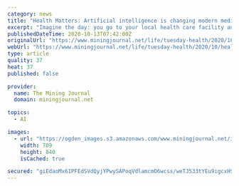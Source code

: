 ```yaml
---
category: news
title: "Health Matters: Artificial intelligence is changing modern medicine"
excerpt: "Imagine the day: you go to your local health care facility and wait for your turn. Eventually the nurse brings you back to the testing room where you enter a small plexiglass chamber, similar to the airport security scanners."
publishedDateTime: 2020-10-13T07:42:00Z
originalUrl: "https://www.miningjournal.net/life/tuesday-health/2020/10/health-matters-artificial-intelligence-is-changing-modern-medicine/"
webUrl: "https://www.miningjournal.net/life/tuesday-health/2020/10/health-matters-artificial-intelligence-is-changing-modern-medicine/"
type: article
quality: 37
heat: 37
published: false

provider:
  name: The Mining Journal
  domain: miningjournal.net

topics:
  - AI

images:
  - url: "https://ogden_images.s3.amazonaws.com/www.miningjournal.net/images/2020/06/02094419/McLean-ConWay-NEW-709x840.jpg"
    width: 709
    height: 840
    isCached: true

secured: "giEdaoMx61PFEdSVdQyjYPwySAPoqVdlamcmO6wcss/weTJ533tYEu9igcxHS31C41ziWOvpE7qvzvds8G8ev443TNWNuvx6uxPfO4JhJ+IRFW6tK5YFiLbKQYSOOWORfHnmW4lV/yvf43uALNQ4x/zyPWAYS9bRfU4lyDrhkLG1VZOioRD2a6WX8Fcd30RVhuE2yeJYmT2FjCEBEu1UyHov7jHppW9wF3vy/L8tfGiMyXIZJrCB3aRrBa2kRNUgKYvpf4xTmOAW5vzXlQKldOTa3FQ19uCSLEOvNWP7Mz+03gyjeegKn+2DWK89skePtf+S12xhErF9pbV2YabN1Q5UNFl0XybilhEmfgzel6k=;vwjr3j2jrPgiNTUTY4Bs3Q=="
---
```


